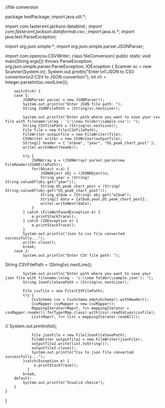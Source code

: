 //file conversion 

package testPackage;
import java.util.*;

import com.fasterxml.jackson.databind.*;
import com.fasterxml.jackson.dataformat.csv.*;
import java.io.*;
import java.text.ParseException;

import org.json.simple.*;
import org.json.simple.parser.JSONParser;

import com.opencsv.CSVWriter;
class fileConversion{
	public static void main(String args[]) throws ParseException, org.json.simple.parser.ParseException, IOException {
		Scanner sc = new Scanner(System.in);
		System.out.println("Enter:\n1:JSON to CSV convertion\n2:CSV to JSON convertion");
		int ch = Integer.parseInt(sc.nextLine());
		
		switch(ch) {
		case 1:
			JSONParser parser = new JSONParser();
			System.out.println("Enter JSON file path: ");
			String JSONFilePath = (String)sc.nextLine();
			
			System.out.println("Enter path where you want to save your csv file with filename:\n(eg - 'c:\\new folder\\sample.csv'): ");
			String CSVfilePath = (String)sc.nextLine();
			File file = new File(CSVfilePath);
			FileWriter outputfile = new FileWriter(file);
			CSVWriter writer = new CSVWriter(outputfile);
			String[] header = { "album", "year", "US_peak_chart_post" };
	        writer.writeNext(header);
	        
			try {
				JSONArray a = (JSONArray) parser.parse(new FileReader(JSONFilePath));
	            for(Object o:a) {
	            	JSONObject obj = (JSONObject)o;
	            	String year = (String) String.valueOf(obj.get("year"));
	            	String US_peak_chart_post = (String) String.valueOf(obj.get("US_peak_chart_post"));
	            	String album = (String) obj.get("album");
	            	String[] data = {album,year,US_peak_chart_post};
	            	writer.writeNext(data);
	            }
	        } catch (FileNotFoundException e) {
	            e.printStackTrace();
	        } catch (IOException e) {
	            e.printStackTrace();
	        }
			System.out.println("Json to csv file converted successfully...");
			writer.close();
			break;
		case 2:
			System.out.println("Enter CSV file path: ");
			




String CSVFilePath = (String)sc.nextLine();
			
			System.out.println("Enter path where you want to save your json file with filename:\n(eg - 'c:\\new folder\\sample.json'): ");
			String JsonFileSavePath = (String)sc.nextLine();
			
			File csvfile = new File(CSVFilePath);
			try {
				CsvSchema csv = CsvSchema.emptySchema().withHeader();
				CsvMapper csvMapper = new CsvMapper();
				MappingIterator<Map<?, ?>> mappingIterator =  csvMapper.reader().forType(Map.class).with(csv).readValues(csvfile);
				List<Map<?, ?>> list = mappingIterator.readAll();
//		        System.out.println(list);
		        
		        File jsonFile = new File(JsonFileSavePath);
		        FileWriter outputfile2 = new FileWriter(jsonFile);
		        outputfile2.write(list.toString());
		        outputfile2.close();
		        System.out.println("Csv to json file converted successfully...");
			}catch(Exception e) {
		         e.printStackTrace();
		      }
			break;
		default:
			System.out.println("Invalid choice");
		}
	}
}
